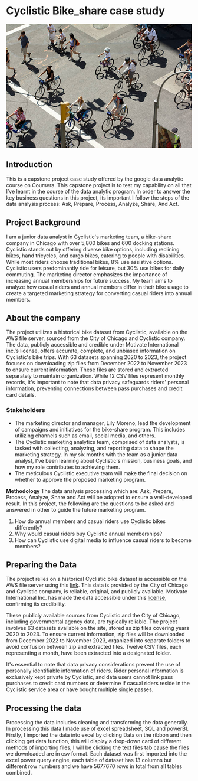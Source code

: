 # Cyclistic Bike_share case study
![image of bike riders](bike2.jpg)

## Introduction

This is a capstone project case study offered by the google data analytic course on Coursera. This capstone project is to test my capability on all that I’ve learnt in the course of the data analytic program. In order to answer the key business questions in this project, its important I follow the steps of the data analysis process: Ask, Prepare, Process, Analyze, Share, And Act.

## Project Background

I am a junior data analyst in Cyclistic's marketing team, a bike-share company in Chicago with over 5,800 bikes and 600 docking stations. Cyclistic stands out by offering diverse bike options, including reclining bikes, hand tricycles, and cargo bikes, catering to people with disabilities. While most riders choose traditional bikes, 8% use assistive options. Cyclistic users predominantly ride for leisure, but 30% use bikes for daily commuting. The marketing director emphasizes the importance of increasing annual memberships for future success. My team aims to analyze how casual riders and annual members differ in their bike usage to create a targeted marketing strategy for converting casual riders into annual members.

## About the company

The project utilizes a historical bike dataset from Cyclistic, available on the AWS file server, sourced from the City of Chicago and Cyclistic company. The data, publicly accessible and credible under Motivate International inc.'s license, offers accurate, complete, and unbiased information on Cyclistic's bike trips. With 63 datasets spanning 2020 to 2023, the project focuses on downloading zip files from December 2022 to November 2023 to ensure current information. These files are stored and extracted separately to maintain organization. While 12 CSV files represent monthly records, it's important to note that data privacy safeguards riders' personal information, preventing connections between pass purchases and credit card details.
### Stakeholders
+ The marketing director and manager, Lily Moreno, lead the development of campaigns and initiatives for the bike-share program. This includes utilizing channels such as email, social media, and others.
+ The Cyclistic marketing analytics team, comprised of data analysts, is tasked with collecting, analyzing, and reporting data to shape the marketing strategy. In my six months with the team as a junior data analyst, I've been learning about Cyclistic's mission, business goals, and how my role contributes to achieving them.
+ The meticulous Cyclistic executive team will make the final decision on whether to approve the proposed marketing program.

**Methodology**
The data analysis processing which are: Ask, Prepare, Process, Analyze, Share and Act will be adopted to ensure a well-developed result.
In this project, the following are the questions to be asked and answered in other to guide the future marketing program.

1. How do annual members and casual riders use Cyclistic bikes differently?
2. Why would casual riders buy Cyclistic annual memberships?
3. How can Cyclistic use digital media to influence casual riders to become members?

## Preparing the Data

The project relies on a historical Cyclistic bike dataset is accessible on the AWS file server using this [link](https://divvy-tripdata.s3.amazonaws.com/index.html). This data is provided by the City of Chicago and Cyclistic company, is reliable, original, and publicly available. Motivate International Inc. has made the data accessible under this [license](https://divvybikes.com/data-license-agreement), confirming its credibility.

These publicly available sources from Cyclistic and the City of Chicago, including governmental agency data, are typically reliable. The project involves 63 datasets available on the site, stored as zip files covering years 2020 to 2023. To ensure current information, zip files will be downloaded from December 2022 to November 2023, organized into separate folders to avoid confusion between zip and extracted files. Twelve CSV files, each representing a month, have been extracted into a designated folder.

It's essential to note that data privacy considerations prevent the use of personally identifiable information of riders. Rider personal information is exclusively kept private by Cyclistic, and data users cannot link pass purchases to credit card numbers or determine if casual riders reside in the Cyclistic service area or have bought multiple single passes.

## Processing the data

Processing the data includes cleaning and transforming the data generally. In processing this data I made use of excel spreadsheet, SQL and powerBI.
Firstly, I imported the data into excel by clicking Data on the ribbon and then clicking get data function, this will display a drop-down card of different methods of importing files, I will be clicking the text files tab cause the files we downloaded are in csv format. Each dataset was first imported into the excel power query engine, each table of dataset has 13 columns but different row numbers and we have 5677670 rows in total from all tables combined. 

